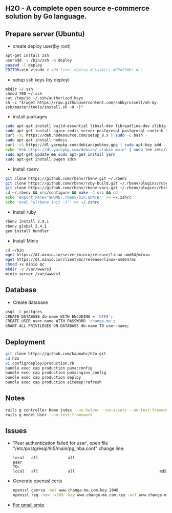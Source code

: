 H2O - A complete open source e-commerce solution by Go language.
---


## Prepare server (Ubuntu)

* create deploy user(by root)
```bash
apt-get install zsh
useradd -s /bin/zsh -m deploy
passwd -l deploy
EDITOR=vim visudo # add line: deploy ALL=(ALL) NOPASSWD: ALL 
```

* setup ssh keys (by deploy) 
```
mkdir ~/.ssh
chmod 700 ~/.ssh
cat /tmp/id ~/.ssh/authorized_keys
sh -c "$(wget https://raw.githubusercontent.com/robbyrussell/oh-my-zsh/master/tools/install.sh -O -)"
```

* install packages
```bash
sudo apt-get install build-essential libssl-dev libreadline-dev zlib1g-dev
sudo apt-get install nginx redis-server postgresql postgresql-contrib libpq-dev imagemagick
curl -sL https://deb.nodesource.com/setup_8.x | sudo -E bash -
sudo apt-get install nodejs
curl -sS https://dl.yarnpkg.com/debian/pubkey.gpg | sudo apt-key add -
echo "deb https://dl.yarnpkg.com/debian/ stable main" | sudo tee /etc/apt/sources.list.d/yarn.list
sudo apt-get update && sudo apt-get install yarn
sudo apt-get install pwgen sdcv
```

* Install rbenv
```bash
git clone https://github.com/rbenv/rbenv.git ~/.rbenv
git clone https://github.com/rbenv/ruby-build.git ~/.rbenv/plugins/ruby-build
git clone https://github.com/rbenv/rbenv-vars.git ~/.rbenv/plugins/rbenv-vars
cd ~/.rbenv && src/configure && make -C src && cd -
echo 'export PATH="$HOME/.rbenv/bin:$PATH"' >> ~/.zshrc
echo 'eval "$(rbenv init -)"' >> ~/.zshrc
```

* Install ruby
```bash
rbenv install 2.4.1
rbenv global 2.4.1
gem install bundler
```

* Install Minio
```bash
cd ~/bin
wget https://dl.minio.io/server/minio/release/linux-amd64/minio
wget https://dl.minio.io/client/mc/release/linux-amd64/mc
chmod +x minio mc
mkdir -p /var/www/s3
minio server /var/www/s3 
```

## Database

* Create database
```bash
psql -U postgres
CREATE DATABASE db-name WITH ENCODING = 'UTF8';
CREATE USER user-name WITH PASSWORD 'change-me';
GRANT ALL PRIVILEGES ON DATABASE db-name TO user-name;
```


## Deployment 
```bash
git clone https://github.com/kapmahc/h2o.git
cd h2o
vi config/deploy/production.rb
bundle exec cap production puma:config
bundle exec cap production puma:nginx_config
bundle exec cap production deploy
bundle exec cap production sitemap:refresh 
```

## Notes
```bash
rails g controller Home index --no-helper --no-assets --no-test-framework
rails g model User --no-test-framework
```

## Issues

- 'Peer authentication failed for user', open file "/etc/postgresql/9.5/main/pg_hba.conf" change line:

  ```
  local   all             all                                     peer  
  TO:
  local   all             all                                     md5
  ```

- Generate openssl certs

  ```bash
  openssl genrsa -out www.change-me.com.key 2048
  openssl req -new -x509 -key www.change-me.com.key -out www.change-me.com.crt -days 3650 # Common Name:*.change-me.com
  ```
  
- [For gmail smtp](http://stackoverflow.com/questions/20337040/gmail-smtp-debug-error-please-log-in-via-your-web-browser)